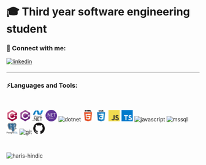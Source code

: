 
<h1 align="left">🎓 Third year software engineering student</h1>


<h3 align="left">💌 Connect with me:</h3>
</a>
<a href="https://linkedin.com/in/haris-hindi%C4%87-54b620219" target="_blank">
<img src=https://img.shields.io/badge/linkedin-%231E77B5.svg?&style=for-the-badge&logo=linkedin&logoColor=white alt=linkedin style="margin-bottom: 5px;" />
</a>

<hr>
<h3 align="left">⚡Languages and Tools:</h3><br>
<p align="left"> 
<img src="https://raw.githubusercontent.com/devicons/devicon/master/icons/cplusplus/cplusplus-original.svg" alt="cplusplus" width="30" height="30"/>
<img src="https://raw.githubusercontent.com/devicons/devicon/master/icons/csharp/csharp-original.svg" alt="csharp" width="30" height="30"> 
<img src="https://raw.githubusercontent.com/devicons/devicon/master/icons/dot-net/dot-net-original-wordmark.svg" alt="dotnet" width="30" height="30"/> 
<img src="https://raw.githubusercontent.com/devicons/devicon/master/icons/dotnetcore/dotnetcore-original.svg" alt="dotnet" width="30" height="30"/>
<img src="https://cdn.iconscout.com/icon/free/png-256/java-60-1174953.png" alt="dotnet" width="30" height="30"/>
<img src="https://raw.githubusercontent.com/devicons/devicon/master/icons/html5/html5-original-wordmark.svg" alt="html5" width="30" height="30"/>
<img src="https://raw.githubusercontent.com/devicons/devicon/master/icons/css3/css3-original-wordmark.svg" alt="css3" width="30" height="30"/>
<img src="https://raw.githubusercontent.com/devicons/devicon/master/icons/javascript/javascript-original.svg" alt="javascript" width="30" height="30"/>
<img src="https://raw.githubusercontent.com/devicons/devicon/master/icons/typescript/typescript-original.svg" alt="javascript" width="30" height="30"/>
<img src="https://0t2.github.io/angular-material-notes/svg/angular.svg" alt="javascript" width="30" height="30"/>
<img src="https://www.svgrepo.com/show/303229/microsoft-sql-server-logo.svg" alt="mssql" width="30" height="30"/>
<img src="https://raw.githubusercontent.com/devicons/devicon/master/icons/postgresql/postgresql-original-wordmark.svg" alt="mssql" width="30" height="30"/>
<img src="https://www.vectorlogo.zone/logos/git-scm/git-scm-icon.svg" alt="git" width="30" height="30"/>
<img src="https://raw.githubusercontent.com/github/explore/78df643247d429f6cc873026c0622819ad797942/topics/github/github.png" alt="git" width="30" height="30"/> 
</p>
<br/>
<p align="left"> <img src="https://komarev.com/ghpvc/?username=haris-hindic&color=blueviolet&style=flat-square" alt="haris-hindic" /> </p>

<!-- 📊 My Github Stats
<hr>
<br>
<br/>
    <a href="https://github.com/haris-hindic/github-readme-stats"><img alt="Subham Raoniar's Github Stats" src="https://github-readme-stats.vercel.app/api?username=haris-hindic&show_icons=true&count_private=true&theme=react&hide_border=true&bg_color=0D1117" /></a>
  <br/> -->



  
